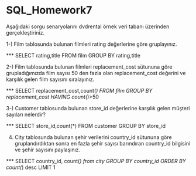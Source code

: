 # SQL_Homework7

Aşağıdaki sorgu senaryolarını dvdrental örnek veri tabanı üzerinden gerçekleştiriniz.

1-) Film tablosunda bulunan filmleri rating değerlerine göre gruplayınız.

*** SELECT rating,title FROM film
    GROUP BY rating,title


2-) Film tablosunda bulunan filmleri replacement_cost sütununa göre grupladığımızda film sayısı 50 den fazla olan replacement_cost değerini ve karşılık gelen film sayısını sıralayınız.

*** SELECT replacement_cost,count(*) FROM film
    GROUP BY replacement_cost
    HAVING count(*)>50

3-) Customer tablosunda bulunan store_id değerlerine karşılık gelen müşteri sayıları nelerdir? 

*** SELECT store_id,count(*) FROM customer
    GROUP BY store_id

4. City tablosunda bulunan şehir verilerini country_id sütununa göre gruplandırdıktan sonra en fazla şehir sayısı barındıran country_id bilgisini ve şehir sayısını paylaşınız.

*** SELECT country_id, count(*) from city
    GROUP BY country_id
    ORDER BY count(*) desc
    LIMIT 1
